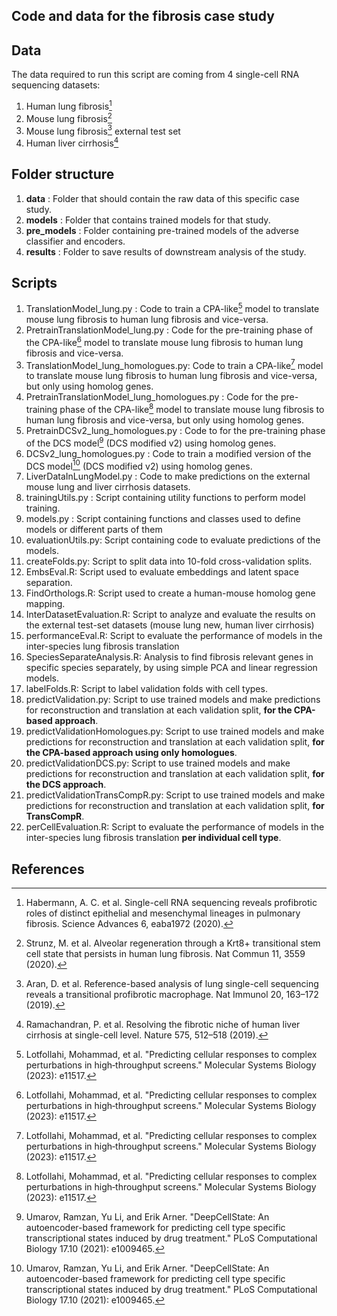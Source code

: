 ## Code and data for the fibrosis case study

## Data
The data required to run this script are coming from 4 single-cell RNA sequencing datasets:
1. Human lung fibrosis[^1]
2. Mouse lung fibrosis[^2]
3. Mouse lung fibrosis[^3] external test set
4. Human liver cirrhosis[^4]

## Folder structure
1. **data** : Folder that should contain the raw data of this specific case study.
2. **models** : Folder that contains trained models for that study.
3. **pre_models** : Folder containing pre-trained models of the adverse classifier and encoders. 
3. **results** : Folder to save results of downstream analysis of the study.

## Scripts
1. TranslationModel_lung.py : Code to train a CPA-like[^5] model to translate mouse lung fibrosis to human lung fibrosis and vice-versa.
2. PretrainTranslationModel_lung.py : Code for the pre-training phase of the CPA-like[^5] model to translate mouse lung fibrosis to human lung fibrosis and vice-versa.
3. TranslationModel_lung_homologues.py: Code to train a CPA-like[^5] model to translate mouse lung fibrosis to human lung fibrosis and vice-versa, but only using homolog genes.
4. PretrainTranslationModel_lung_homologues.py : Code for the pre-training phase of the CPA-like[^5] model to translate mouse lung fibrosis to human lung fibrosis and vice-versa, but only using homolog genes.
5. PretrainDCSv2_lung_homologues.py : Code to for the pre-training phase of the DCS model[^6] (DCS modified v2) using homolog genes.
6. DCSv2_lung_homologues.py : Code to train a modified version of the DCS model[^6] (DCS modified v2) using homolog genes.
7. LiverDataInLungModel.py : Code to make predictions on the external mouse lung and liver cirrhosis datasets.
8. trainingUtils.py : Script containing utility functions to perform model training.
9. models.py : Script containing functions and classes used to define models or different parts of them
10. evaluationUtils.py: Script containing code to evaluate predictions of the models.
11. createFolds.py: Script to split data into 10-fold cross-validation splits.
12. EmbsEval.R: Script used to evaluate embeddings and latent space separation.
13. FindOrthologs.R: Script used to create a human-mouse homolog gene mapping.
14. InterDatasetEvaluation.R: Script to analyze and evaluate the results on the external test-set datasets (mouse lung new, human liver cirrhosis)
15. performanceEval.R: Script to evaluate the performance of models in the inter-species lung fibrosis translation
16. SpeciesSeparateAnalysis.R: Analysis to find fibrosis relevant genes in specific species separately, by using simple PCA and linear regression models.
17. labelFolds.R: Script to label validation folds with cell types.
18. predictValidation.py: Script to use trained models and make predictions for reconstruction and translation at each validation split, **for the CPA-based approach**.
19. predictValidationHomologues.py: Script to use trained models and make predictions for reconstruction and translation at each validation split, **for the CPA-based approach using only homologues**.
20. predictValidationDCS.py: Script to use trained models and make predictions for reconstruction and translation at each validation split, **for the DCS approach**.
21. predictValidationTransCompR.py: Script to use trained models and make predictions for reconstruction and translation at each validation split, **for TransCompR**.
22. perCellEvaluation.R: Script to evaluate the performance of models in the inter-species lung fibrosis translation **per individual cell type**.

## References
[^1]: Habermann, A. C. et al. Single-cell RNA sequencing reveals profibrotic roles of distinct epithelial and mesenchymal lineages in pulmonary fibrosis. Science Advances 6, eaba1972 (2020).
[^2]: Strunz, M. et al. Alveolar regeneration through a Krt8+ transitional stem cell state that persists in human lung fibrosis. Nat Commun 11, 3559 (2020).
[^3]: Aran, D. et al. Reference-based analysis of lung single-cell sequencing reveals a transitional profibrotic macrophage. Nat Immunol 20, 163–172 (2019).
[^4]: Ramachandran, P. et al. Resolving the fibrotic niche of human liver cirrhosis at single-cell level. Nature 575, 512–518 (2019).
[^5]: Lotfollahi, Mohammad, et al. "Predicting cellular responses to complex perturbations in high‐throughput screens." Molecular Systems Biology (2023): e11517.
[^6]: Umarov, Ramzan, Yu Li, and Erik Arner. "DeepCellState: An autoencoder-based framework for predicting cell type specific transcriptional states induced by drug treatment." PLoS Computational Biology 17.10 (2021): e1009465.
